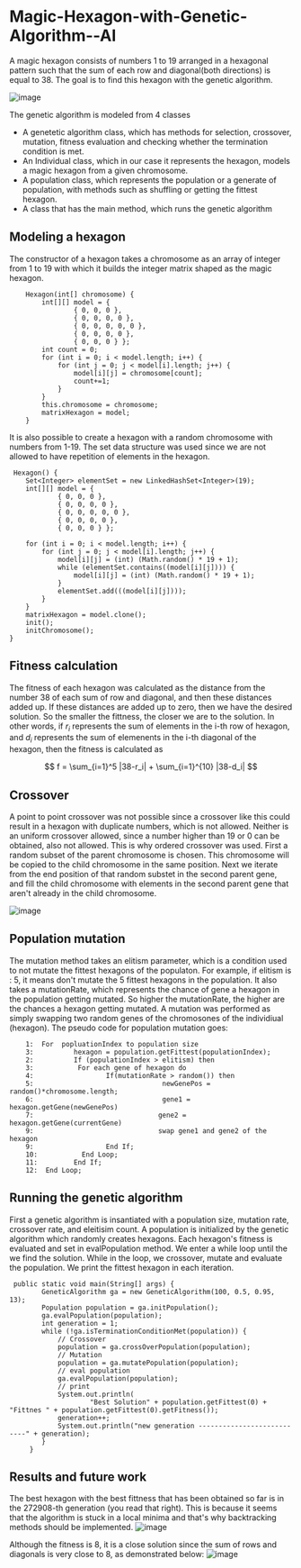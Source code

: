# Magic-Hexagon-with-Genetic-Algorithm--AI

A magic hexagon consists of numbers 1 to 19 arranged in a hexagonal pattern such that the sum of each row and diagonal(both directions) is equal to 38. The goal is to find this hexagon with the genetic algorithm.

![image](https://user-images.githubusercontent.com/84543584/191955753-fcd63b01-2d93-4e83-bb37-88496b6a3d86.png)


The genetic algorithm is modeled from 4 classes

  * A genetetic algorithm class, which has methods for selection, crossover, mutation, fitness evaluation and checking whether the termination condition is met.
  * An Individual class, which in our case it represents the hexagon,  models a magic hexagon from a given chromosome.
  * A population class, which represents the population or a generate of population, with methods such as shuffling or getting the fittest hexagon.
  * A class that has the main method, which runs the genetic algorithm
  
 
 ## Modeling a hexagon 
 
 The constructor of a hexagon takes a chromosome as an array of integer from 1 to 19 with which it builds the integer matrix shaped as the magic hexagon.
 
        Hexagon(int[] chromosome) {
            int[][] model = {
                    { 0, 0, 0 },
                    { 0, 0, 0, 0 },
                    { 0, 0, 0, 0, 0 },
                    { 0, 0, 0, 0 },
                    { 0, 0, 0 } };
            int count = 0;
            for (int i = 0; i < model.length; i++) {
                for (int j = 0; j < model[i].length; j++) {
                    model[i][j] = chromosome[count];
                    count+=1;
                }
            }
            this.chromosome = chromosome;
            matrixHexagon = model;
        }
  
  It is also possible  to create a hexagon with a random chromosome with numbers from 1-19. The set data structure was used since we are not allowed to have repetition of elements in the hexagon.
  
     Hexagon() {
        Set<Integer> elementSet = new LinkedHashSet<Integer>(19);
        int[][] model = {
                { 0, 0, 0 },
                { 0, 0, 0, 0 },
                { 0, 0, 0, 0, 0 },
                { 0, 0, 0, 0 },
                { 0, 0, 0 } };

        for (int i = 0; i < model.length; i++) {
            for (int j = 0; j < model[i].length; j++) {
                model[i][j] = (int) (Math.random() * 19 + 1);
                while (elementSet.contains((model[i][j]))) {
                    model[i][j] = (int) (Math.random() * 19 + 1);
                }
                elementSet.add(((model[i][j])));
            }
        }
        matrixHexagon = model.clone();
        init();
        initChromosome();
    }
  
  ## Fitness calculation 
  
 The fitness of each hexagon was calculated as the distance from the number 38 of each sum of row and diagonal, and then these distances added up. If these distances are added up to zero, then we have the desired solution. So the smaller the fittness, the closer we are to the solution. In other words, if $r_i$ represents the sum of elements in the i-th row of hexagon, and $d_i$ represents the sum of elemenents in the i-th diagonal of the hexagon, then the fitness is calculated as 
 
 $$ f =  \sum_{i=1}^5  |38-r_i| + \sum_{i=1}^{10}  |38-d_i| $$
  
  ## Crossover 
  
A point to point crossover was not possible since a crossover like this could result in a hexagon with duplicate numbers, which is not allowed. Neither is an uniform crossover allowed, since a number higher than 19 or 0 can be obtained, also not allowed. This is why ordered crossover was used. First a random subset of the parent chromosome is chosen. This chromosome will be copied to the child chromosome in the same position. Next we iterate from the end position of that random substet in the second parent gene, and fill the child chromosome with elements in the second parent gene that aren't already in the child chromosome. 
  
  ![image](https://user-images.githubusercontent.com/84543584/191964556-4b97df46-c69e-4ccf-a6fc-867b98656540.png)


## Population mutation 

The mutation method takes an elitism parameter, which is a condition used to not mutate the fittest hexagons of the populaton. For example, if elitism is : 5, it means don't mutate the 5 fittest hexagons in the population. It also takes a mutationRate, which represents the chance of gene a hexagon in the population getting mutated.
So higher the mutationRate, the higher are the chances a hexagon getting mutated. A mutation was performed as simply swapping two random genes of the chromosones of the individiual (hexagon). The pseudo code for population mutation goes:
  
        1:  For  popluationIndex to population size
        3:          hexagon = population.getFittest(populationIndex);
        2:          If (populationIndex > elitism) then
        3:           For each gene of hexagon do 
        4:                  If(mutationRate > random()) then
        5:                                newGenePos = random()*chromosome.length;
        6:                                gene1 = hexagon.getGene(newGenePos)
        7:                               gene2 = hexagon.getGene(currentGene) 
        9:                               swap gene1 and gene2 of the hexagon
        9:                  End If;
        10:           End Loop;
        11:         End If;
        12:  End Loop;
        
## Running the genetic algorithm
 
First a genetic algorithm is insantiated with a population size, mutation rate, crossover rate, and eleitisim count. A population is initialized by the genetic algorithm which randomly creates hexagons. Each hexagon's fitness is evaluated and set in evalPopulation method. We enter a while loop until the we find the solution. While in the loop, we crossover, mutate and evaluate the population. We print the fittest hexagon in each iteration. 

     public static void main(String[] args) {
            GeneticAlgorithm ga = new GeneticAlgorithm(100, 0.5, 0.95, 13);
            Population population = ga.initPopulation();
            ga.evalPopulation(population);
            int generation = 1;
            while (!ga.isTerminationConditionMet(population)) {
                // Crossover
                population = ga.crossOverPopulation(population);
                // Mutation
                population = ga.mutatePopulation(population);
                // eval population
                ga.evalPopulation(population);
                // print
                System.out.println(
                        "Best Solution" + population.getFittest(0) + "Fittnes " + population.getFittest(0).getFitness());
                generation++;
                System.out.println("new generation ---------------------------" + generation);
            }
         }
        
## Results and future work

The best hexagon with the best fittness that has been obtained so far is in the 272908-th generation (you read that right). This is because it seems that the algorithm is stuck in a local minima and that's why backtracking methods should be implemented.
![image](https://user-images.githubusercontent.com/84543584/191972457-0a39585b-0acd-443d-9ce1-53f130ff59e4.png)

Although the fitness is 8, it is a close solution since the sum of rows and diagonals is very close to 8, as demonstrated below:
![image](https://user-images.githubusercontent.com/84543584/191973105-5fd5b8f8-fde5-434e-9e44-0dfcd49f480f.png)

